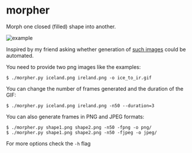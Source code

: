 # morpher
Morph one closed (filled) shape into another.

![example](https://github.com/postmodernist1488/morpher/assets/101038833/93748b50-5813-4e87-8154-54457e9b7782)

Inspired by my friend asking whether generation of [such images](https://www.reddit.com/r/MapPorn/comments/wlzqiz/from_iceland_to_ireland) could be automated.

You need to provide two png images like the examples:
```
$ ./morpher.py iceland.png ireland.png -o ice_to_ir.gif
```
You can change the number of frames generated and the duration of the GIF:
```
$ ./morpher.py iceland.png ireland.png -n50 --duration=3
```
You can also generate frames in PNG and JPEG formats:
```
$ ./morpher.py shape1.png shape2.png -n50 -fpng -o png/
$ ./morpher.py shape1.png shape2.png -n50 -fjpeg -o jpeg/ 
```
For more options check the `-h` flag
